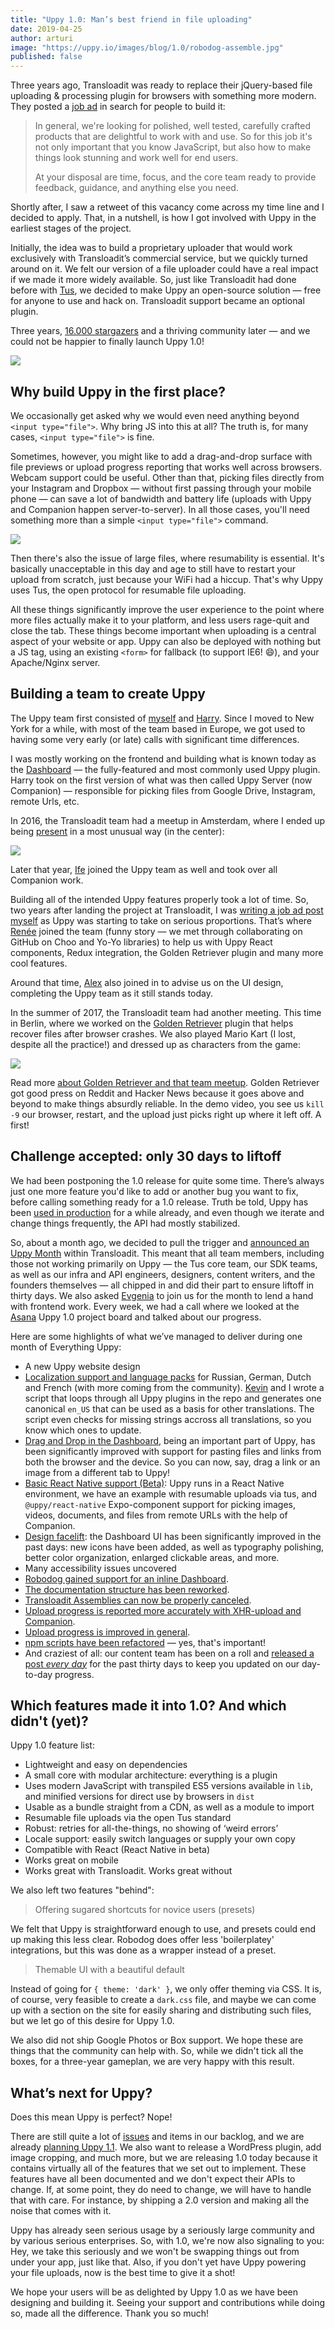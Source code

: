 ```yaml
---
title: "Uppy 1.0: Man’s best friend in file uploading"
date: 2019-04-25
author: arturi
image: "https://uppy.io/images/blog/1.0/robodog-assemble.jpg"
published: false
---
```


Three years ago, Transloadit was ready to replace their jQuery-based file uploading & processing plugin for browsers with something more modern. They posted a [job ad](https://transloadit.com/jobs/2015-10-front-end-developer/) in search for people to build it:

> In general, we're looking for polished, well tested, carefully crafted products that are delightful to work with and use. So for this job it's not only important that you know JavaScript, but also how to make things look stunning and work well for end users.
>
> At your disposal are time, focus, and the core team ready to provide feedback, guidance, and anything else you need.

Shortly after, I saw a retweet of this vacancy come across my time line and I decided to apply. That, in a nutshell, is how I got involved with Uppy in the earliest stages of the project.

Initially, the idea was to build a proprietary uploader that would work exclusively with Transloadit’s commercial service, but we quickly turned around on it. We felt our version of a file uploader could have a real impact if we made it more widely available. So, just like Transloadit had done before with [Tus](https://tus.io/), we decided to make Uppy an open-source solution — free for anyone to use and hack on. Transloadit support became an optional plugin.

Three years, [16.000 stargazers](https://github.com/transloadit/uppy/stargazers) and a thriving community later — and we could not be happier to finally launch Uppy 1.0!

<img src="/images/blog/1.0/uppy-dashboard-1.png">

<!--more-->

## Why build Uppy in the first place?

We occasionally get asked why we would even need anything beyond `<input type="file">`. Why bring JS into this at all? The truth is, for many cases, `<input type="file">` is fine.

Sometimes, however, you might like to add a drag-and-drop surface with file previews or upload progress reporting that works well across browsers. Webcam support could be useful. Other than that, picking files directly from your Instagram and Dropbox — without first passing through your mobile phone — can save a lot of bandwidth and battery life (uploads with Uppy and Companion happen server-to-server). In all those cases, you'll need something more than a simple `<input type="file">` command.

<img src="/images/blog/1.0/uppy-dashboard-2.png">

Then there's also the issue of large files, where resumability is essential. It's basically unacceptable in this day and age to still have to restart your upload from scratch, just because your WiFi had a hiccup. That's why Uppy uses Tus, the open protocol for resumable file uploading.

All these things significantly improve the user experience to the point where more files actually make it to your platform, and less users rage-quit and close the tab. These things become important when uploading is a central aspect of your website or app. Uppy can also be deployed with nothing but a JS tag, using an existing `<form>` for fallback (to support IE6! :smile:), and your Apache/Nginx server.

## Building a team to create Uppy

The Uppy team first consisted of [myself](https://github.com/arturi) and [Harry](https://github.com/hedgerh). Since I moved to New York for a while, with most of the team based in Europe, we got used to having some very early (or late) calls with significant time differences.

I was mostly working on the frontend and building what is known today as the [Dashboard](/examples/dashboard/) — the fully-featured and most commonly used Uppy plugin. Harry took on the first version of what was then called Uppy Server (now Companion) — responsible for picking files from Google Drive, Instagram, remote Urls, etc.

In 2016, the Transloadit team had a meetup in Amsterdam, where I ended up being [present](https://mobile.twitter.com/arturi/status/701394760796229632) in a most unusual way (in the center):

<img src="/images/blog/1.0/amsterdam-team-meetup.jpg">

Later that year, [Ife](https://github.com/ifedapoolarewaju) joined the Uppy team as well and took over all Companion work.

Building all of the intended Uppy features properly took a lot of time. So, two years after landing the project at Transloadit, I was [writing a job ad post myself](https://transloadit.com/jobs/2017-02-open-source-frontend-dev/) as Uppy was starting to take on serious proportions. That’s where [Renée](https://github.com/goto-bus-stop) joined the team (funny story — we met through collaborating on GitHub on Choo and Yo-Yo libraries) to help us with Uppy React components, Redux integration, the Golden Retriever plugin and many more cool features.

Around that time, [Alex](https://zaytsev.io/) also joined in to advise us on the UI design, completing the Uppy team as it still stands today.

In the summer of 2017, the Transloadit team had another meeting. This time in Berlin, where we worked on the [Golden Retriever](/docs/golden-retriever/) plugin that helps recover files after browser crashes. We also played Mario Kart (I lost, despite all the practice!) and dressed up as characters from the game:

<img src="/images/blog/1.0/uppy-team-kong.jpg">

Read more [about Golden Retriever and that team meetup](https://uppy.io/blog/2017/07/golden-retriever/). Golden Retriever got good press on Reddit and Hacker News because it goes above and beyond to make things absurdly reliable. In the demo video, you see us `kill -9` our browser, restart, and the upload just picks right up where it left off. A first!

## Challenge accepted: only 30 days to liftoff

We had been postponing the 1.0 release for quite some time. There’s always just one more feature you'd like to add or another bug you want to fix, before calling something ready for a 1.0 release. Truth be told, Uppy has been [used in production](https://github.com/transloadit/uppy#used-by) for a while already, and even though we iterate and change things frequently, the API had mostly stabilized.

So, about a month ago, we decided to pull the trigger and [announced an Uppy Month](https://uppy.io/blog/2019/03/liftoff-01/) within Transloadit. This meant that all team members, including those not working primarily on Uppy — the Tus core team, our SDK teams, as well as our infra and API engineers, designers, content writers, and the founders themselves — all chipped in and did their part to ensure liftoff in thirty days. We also asked [Evgenia](http://github.com/lakesare) to join us for the month to lend a hand with frontend work. Every week, we had a call where we looked at the [Asana](https://asana.com/) Uppy 1.0 project board and talked about our progress.

Here are some highlights of what we’ve managed to deliver during one month of Everything Uppy:

- A new Uppy website design
- [Localization support and language packs](https://github.com/transloadit/uppy/pull/1443) for Russian, German, Dutch and French (with more coming from the community). [Kevin](https://github.com/kvz) and I wrote a script that loops through all Uppy plugins in the repo and generates one canonical `en_US` that can be used as a basis for other translations. The script even checks for missing strings accross all translations, so you know which ones to update.
- [Drag and Drop in the Dashboard](https://github.com/transloadit/uppy/pull/1440), being an important part of Uppy, has been significantly improved with support for pasting files and links from both the browser and the device. So you can now, say, drag a link or an image from a different tab to Uppy!
- [Basic React Native support (Beta)](https://github.com/transloadit/uppy/pull/988): Uppy runs in a React Native environment, we have an example with resumable uploads via tus, and `@uppy/react-native` Expo-component support for picking images, videos, documents, and files from remote URLs with the help of Companion.
- [Design facelift](https://github.com/transloadit/uppy/pull/1442): the Dashboard UI has been significantly improved in the past days: new icons have been added, as well as typography polishing, better color organization, enlarged clickable areas, and more.
- Many accessibility issues uncovered
- [Robodog gained support for an inline Dashboard](https://github.com/transloadit/uppy/pull/1450).
- [The documentation structure has been reworked](https://github.com/transloadit/uppy/pull/1405).
- [Transloadit Assemblies can now be properly canceled](https://github.com/transloadit/uppy/pull/1431).
- [Upload progress is reported more accurately with XHR-upload and Companion](https://github.com/transloadit/uppy/pull/1454).
- [Upload progress is improved in general](https://github.com/transloadit/uppy/pull/1376).
- [npm scripts have been refactored](https://github.com/transloadit/uppy/pull/1392) — yes, that's important!
- And craziest of all: our content team has been on a roll and [released a post *every day*](https://uppy.io/blog/2019/03/liftoff-01/) for the past thirty days to keep you updated on our day-to-day progress.

## Which features made it into 1.0? And which didn't (yet)?

Uppy 1.0 feature list:

- Lightweight and easy on dependencies
- A small core with modular architecture: everything is a plugin
- Uses modern JavaScript with transpiled ES5 versions available in `lib`, and minified versions for direct use by browsers in `dist`
- Usable as a bundle straight from a CDN, as well as a module to import
- Resumable file uploads via the open Tus standard
- Robust: retries for all-the-things, no showing of ‘weird errors’
- Locale support: easily switch languages or supply your own copy
- Compatible with React (React Native in beta)
- Works great on mobile
- Works great with Transloadit. Works great without

We also left two features "behind":

> Offering sugared shortcuts for novice users (presets) 

We felt that Uppy is straightforward enough to use, and presets could end up making this less clear. Robodog does offer less 'boilerplatey' integrations, but this was done as a wrapper instead of a preset.

> Themable UI with a beautiful default 

Instead of going for `{ theme: 'dark' }`, we only offer theming via CSS. It is, of course, very feasible to create a `dark.css` file, and maybe we can come up with a section on the site for easily sharing and distributing such files, but we let go of this desire for Uppy 1.0.

We also did not ship Google Photos or Box support. We hope these are things that the community can help with. So, while we didn't tick all the boxes, for a three-year gameplan, we are very happy with this result.

## What’s next for Uppy?

Does this mean Uppy is perfect? Nope! 

There are still quite a lot of [issues](https://github.com/transloadit/uppy/issues) and items in our backlog, and we are already [planning Uppy 1.1](https://github.com/transloadit/uppy/blob/master/CHANGELOG.md#11). We also want to release a WordPress plugin, add image cropping, and much more, but we are releasing 1.0 today because it contains virtually all of the features that we set out to implement. These features have all been documented and we don't expect their APIs to change. If, at some point, they do need to change, we will have to handle that with care. For instance, by shipping a 2.0 version and making all the noise that comes with it. 

Uppy has already seen serious usage by a seriously large community and by various serious enterprises. So, with 1.0, we're now also signaling to you: Hey, we take this seriously and we won't be swapping things out from under your app, just like that. Also, if you don't yet have Uppy powering your file uploads, now is the best time to give it a shot!

We hope your users will be as delighted by Uppy 1.0 as we have been designing and building it. Seeing your support and contributions while doing so, made all the difference. Thank you so much!
